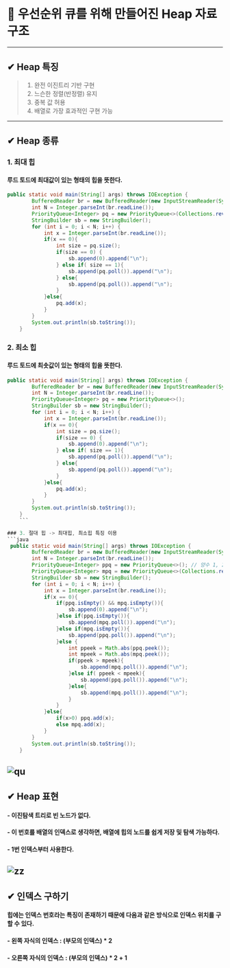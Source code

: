 # 🔹 우선순위 큐를 위해 만들어진 Heap 자료구조    
---
## ✔ Heap 특징
> 1. 완전 이진트리 기반 구현
> 2. 느슨한 정렬(반정렬) 유지
> 3. 중복 값 허용
> 4. 배열로 가장 효과적인 구현 가능
---
## ✔ Heap 종류
### 1. 최대 힙
#### 루드 토드에 최대값이 있는 형태의 힙을 뜻한다.
```java
public static void main(String[] args) throws IOException {
        BufferedReader br = new BufferedReader(new InputStreamReader(System.in));
        int N = Integer.parseInt(br.readLine());
        PriorityQueue<Integer> pq = new PriorityQueue<>(Collections.reverseOrder());
        StringBuilder sb = new StringBuilder();
        for (int i = 0; i < N; i++) {
            int x = Integer.parseInt(br.readLine());
            if(x == 0){
                int size = pq.size();
                if(size == 0) {
                    sb.append(0).append("\n");
                } else if( size == 1){
                    sb.append(pq.poll()).append("\n");
                } else{
                    sb.append(pq.poll()).append("\n");
                }
            }else{
                pq.add(x);
            }
        }
        System.out.println(sb.toString());
    }
```   

### 2. 최소 힙
#### 루드 토드에 최솟값이 있는 형태의 힙을 뜻한다.
```java
public static void main(String[] args) throws IOException {
        BufferedReader br = new BufferedReader(new InputStreamReader(System.in));
        int N = Integer.parseInt(br.readLine());
        PriorityQueue<Integer> pq = new PriorityQueue<>();
        StringBuilder sb = new StringBuilder();
        for (int i = 0; i < N; i++) {
            int x = Integer.parseInt(br.readLine());
            if(x == 0){
                int size = pq.size();
                if(size == 0) {
                    sb.append(0).append("\n");
                } else if( size == 1){
                    sb.append(pq.poll()).append("\n");
                } else{
                    sb.append(pq.poll()).append("\n");
                }
            }else{
                pq.add(x);
            }
        }
        System.out.println(sb.toString());
    }
    ```   

### 3. 절대 힙 -> 최대힙, 최소힙 특징 이용    
```java
 public static void main(String[] args) throws IOException {
        BufferedReader br = new BufferedReader(new InputStreamReader(System.in));
        int N = Integer.parseInt(br.readLine());
        PriorityQueue<Integer> ppq = new PriorityQueue<>(); // 양수 1, 2, 3 ....
        PriorityQueue<Integer> mpq = new PriorityQueue<>(Collections.reverseOrder()); // 음수 -1, -2, -3 ...
        StringBuilder sb = new StringBuilder();
        for (int i = 0; i < N; i++) {
            int x = Integer.parseInt(br.readLine());
            if(x == 0){
                if(ppq.isEmpty() && mpq.isEmpty()){
                    sb.append(0).append("\n");
                }else if(ppq.isEmpty()){
                    sb.append(mpq.poll()).append("\n");
                }else if(mpq.isEmpty()){
                    sb.append(ppq.poll()).append("\n");
                }else {
                    int ppeek = Math.abs(ppq.peek());
                    int mpeek = Math.abs(mpq.peek());
                    if(ppeek > mpeek){
                        sb.append(mpq.poll()).append("\n");
                    }else if( ppeek < mpeek){
                        sb.append(ppq.poll()).append("\n");
                    }else{
                        sb.append(mpq.poll()).append("\n");
                    }
                }
            }else{
                if(x>0) ppq.add(x);
                else mpq.add(x);
            }
        }
        System.out.println(sb.toString());
    }
```    
![qu](https://user-images.githubusercontent.com/72757829/102923936-f8546200-44d3-11eb-87f9-50c241050f30.PNG)  
---
## ✔ Heap 표현
#### - 이진탐색 트리로 빈 노드가 없다.
#### - 이 번호를 배열의 인덱스로 생각하면, 배열에 힙의 노드를 쉽게 저장 및 탐색 가능하다.
#### - 1번 인덱스부터 사용한다.
![zz](https://user-images.githubusercontent.com/72757829/102924428-e58e5d00-44d4-11eb-8f76-95723347cb28.PNG)
---   
## ✔ 인덱스 구하기    
#### 힙에는 인덱스 번호라는 특징이 존재하기 때문에 다음과 같은 방식으로 인덱스 위치를 구할 수 있다.   
#### - 왼쪽 자식의 인덱스 : (부모의 인덱스) * 2    
#### - 오른쪽 자식의 인덱스 : (부모의 인덱스) * 2 + 1    
